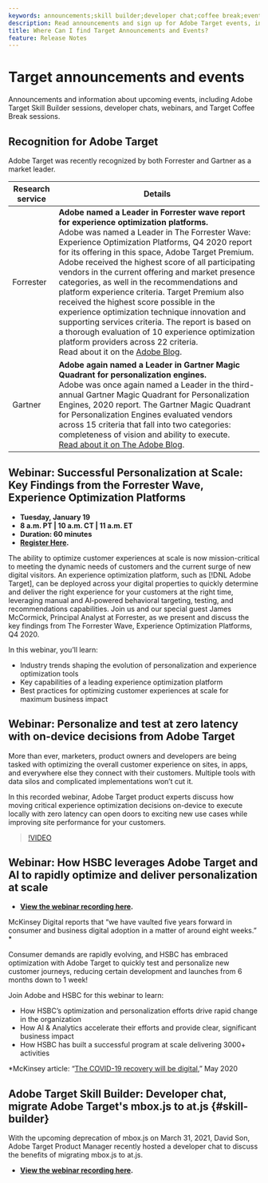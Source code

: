 ```yaml
---
keywords: announcements;skill builder;developer chat;coffee break;events;forrester;gartner;webinar
description: Read announcements and sign up for Adobe Target events, including Skill Builder sessions, developer and product manager chats, webinars, and more.
title: Where Can I find Target Announcements and Events?
feature: Release Notes
---
```


# Target announcements and events

Announcements and information about upcoming events, including Adobe Target Skill Builder sessions, developer chats, webinars, and Target Coffee Break sessions.

## Recognition for Adobe Target

Adobe Target was recently recognized by both Forrester and Gartner as a market leader.

|Research service|Details|
| --- | --- |
|Forrester|**Adobe named a Leader in Forrester wave report for experience optimization platforms.**<br>Adobe was named a Leader in The Forrester Wave: Experience Optimization Platforms, Q4 2020 report for its offering in this space, Adobe Target Premium. Adobe received the highest score of all participating vendors in the current offering and market presence categories, as well in the recommendations and platform experience criteria. Target Premium also received the highest score possible in the experience optimization technique innovation and supporting services criteria. The report is based on a thorough evaluation of 10 experience optimization platform providers across 22 criteria.<br>Read about it on the [Adobe Blog](https://blog.adobe.com/en/2020/11/24/adobe-named-leader-in-forrester-wave-report-experience-optimization-platforms.html).|
|Gartner|**Adobe again named a Leader in Gartner Magic Quadrant for personalization engines.**<br>Adobe was once again named a Leader in the third-annual Gartner Magic Quadrant for Personalization Engines, 2020 report. The Gartner Magic Quadrant for Personalization Engines evaluated vendors across 15 criteria that fall into two categories: completeness of vision and ability to execute.<br>[Read about it on The Adobe Blog](https://theblog.adobe.com/adobe-again-named-leader-in-gartner-magic-quadrant-for-personalization-engines/).|

## Webinar: Successful Personalization at Scale: Key Findings from the Forrester Wave, Experience Optimization Platforms

* **Tuesday, January 19**
* **8 a.m. PT | 10 a.m. CT | 11 a.m. ET**
* **Duration: 60 minutes**
* **[Register Here](https://www.adobeeventsonline.com/Webinar/2021/Personalization/index.php?source=998).**

The ability to optimize customer experiences at scale is now mission-critical to meeting the dynamic needs of customers and the current surge of new digital visitors. An experience optimization platform, such as [!DNL Adobe Target], can be deployed across your digital properties to quickly determine and deliver the right experience for your customers at the right time, leveraging manual and AI‑powered behavioral targeting, testing, and recommendations capabilities. Join us and our special guest James McCormick, Principal Analyst at Forrester, as we present and discuss the key findings from The Forrester Wave, Experience Optimization Platforms, Q4 2020.

In this webinar, you’ll learn:

* Industry trends shaping the evolution of personalization and experience optimization tools
* Key capabilities of a leading experience optimization platform
* Best practices for optimizing customer experiences at scale for maximum business impact

## Webinar: Personalize and test at zero latency with on-device decisions from Adobe Target

More than ever, marketers, product owners and developers are being tasked with optimizing the overall customer experience on sites, in apps, and everywhere else they connect with their customers. Multiple tools with data silos and complicated implementations won’t cut it.

In this recorded webinar, Adobe Target product experts discuss how moving critical experience optimization decisions on-device to execute locally with zero latency can open doors to exciting new use cases while improving site performance for your customers.

>[!VIDEO](https://video.tv.adobe.com/v/328148)

## Webinar: How HSBC leverages Adobe Target and AI to rapidly optimize and deliver personalization at scale

* **[View the webinar recording here](https://seminars.adobeconnect.com/ps4ozlg7qfdy/?proto=true).**

McKinsey Digital reports that “we have vaulted five years forward in consumer and business digital adoption in a matter of around eight weeks.” *

Consumer demands are rapidly evolving, and HSBC has embraced optimization with Adobe Target to quickly test and personalize new customer journeys, reducing certain development and launches from 6 months down to 1 week!

Join Adobe and HSBC for this webinar to learn:

* How HSBC’s optimization and personalization efforts drive rapid change in the organization
* How AI & Analytics accelerate their efforts and provide clear, significant business impact
* How HSBC has built a successful program at scale delivering 3000+ activities

*McKinsey article: “[The COVID-19 recovery will be digital](https://www.mckinsey.com/business-functions/mckinsey-digital/our-insights/the-covid-19-recovery-will-be-digital-a-plan-for-the-first-90-days#),” May 2020

## Adobe Target Skill Builder: Developer chat, migrate Adobe Target's mbox.js to at.js {#skill-builder}

With the upcoming deprecation of mbox.js on March 31, 2021, David Son, Adobe Target Product Manager recently hosted a developer chat to discuss the benefits of migrating mbox.js to at.js. 

* **[View the webinar recording here](https://seminars.adobeconnect.com/ptdo6mfo6qn6/?proto=true).**